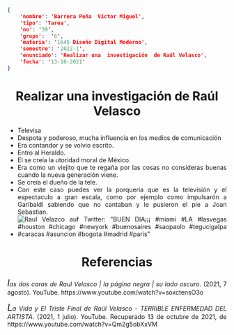 ```json
{
    'nombre': 'Barrera Peña  Víctor Miguel',
    'tipo': 'Tarea',
    'no': '39',
    'grupo':  '6',
    'materia': '1645 Diseño Digital Moderno',
    'semestre': '2022-1',
    'enunciado': 'Realizar una  investigación  de Raúl Velasco',
    'fecha': '13-10-2021'
}
```

<style>
    body{
  text-align: justify;
}
    h1{
        font-weight: bold;
        text-align:center;
    }
    p::first-letter{
  font-size: 1.3rem;
}
 a{
  text-decoration: none;
}
</style>
#  Realizar una  investigación  de Raúl Velasco

- Televisa
- Despota y poderoso, mucha influencia en los medios de comunicación
- Era contandor y se volvio escrito.
- Entro al Heraldo.
- El se creía la utoridad moral de México.
- Era como un viejito que te regaña por las cosas no consideras buenas cuando la nueva generación viene.
- Se creía el dueño de la tele.
- Con este caso puedes ver la porqueria que es la televisión y el espectaculo a gran escala, como por ejemplo como impulsarón a Garibaldi sabiendo que no cantaban y le pusieron el pie a Joan Sebastian.
- ![Raul Velazco auf Twitter: &quot;BUEN DIA¡¡¡ #miami #LA #lasvegas #houston  #chicago #newyork #buenosaires #saopaolo #tegucigalpa #caracas #asuncion  #bogota #madrid #paris&quot;](https://pbs.twimg.com/profile_images/1281805068/NT_RaulVel_400x400.jpg)

# Referencias

*las dos caras de Raul Velasco | la página negra | su lado oscuro*. (2021, 7 agosto). YouTube. https://www.youtube.com/watch?v=soxctensO3o

*La Vida y El Triste Final de Raúl Velasco - TERRIBLE ENFERMEDAD DEL ARTISTA*. (2021, 1 julio). YouTube. Recuperado 13 de octubre de 2021, de https://www.youtube.com/watch?v=Qm2g5obXxVM
